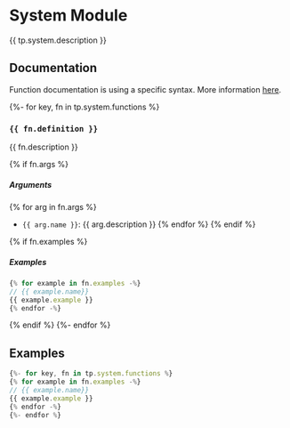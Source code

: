 # System Module

{{ tp.system.description }}

<!-- toc -->

## Documentation

Function documentation is using a specific syntax. More information [here](../../syntax.md#function-documentation-syntax).

{%- for key, fn in tp.system.functions %}
### `{{ fn.definition }}` 

{{ fn.description }}

{% if fn.args %}
##### Arguments

{% for arg in fn.args %}
- `{{ arg.name }}`: {{ arg.description }}
{% endfor %}
{% endif %}

{% if fn.examples %}
##### Examples

```javascript
{% for example in fn.examples -%}
// {{ example.name}}
{{ example.example }}
{% endfor -%}
```
{% endif %}
{%- endfor %}

## Examples

```javascript
{%- for key, fn in tp.system.functions %}
{% for example in fn.examples -%}
// {{ example.name}}
{{ example.example }}
{% endfor -%}
{%- endfor %}
```

